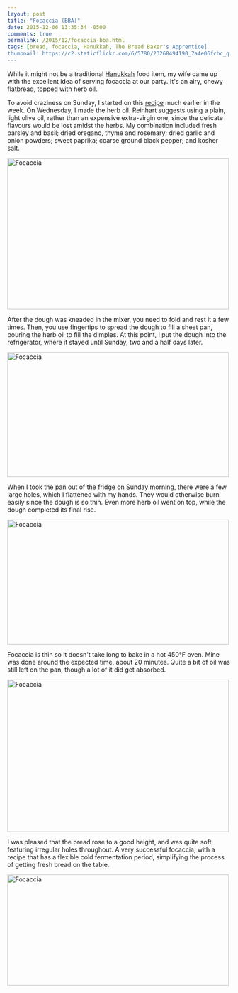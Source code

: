 ```yaml
---
layout: post
title: "Focaccia (BBA)"
date: 2015-12-06 13:35:34 -0500
comments: true
permalink: /2015/12/focaccia-bba.html
tags: [bread, focaccia, Hanukkah, The Bread Baker's Apprentice]
thumbnail: https://c2.staticflickr.com/6/5780/23268494190_7a4e06fcbc_q.jpg
---
```


While it might not be a traditional [Hanukkah](/tag/hanukkah/) food
item, my wife came up with the excellent idea of serving focaccia
at our party. It's an airy, chewy flatbread, topped with herb oil.

To avoid craziness on Sunday, I started on this
[recipe](http://www.browneyedbaker.com/focaccia-bread-recipe/) much
earlier in the week. On Wednesday, I made the herb oil. Reinhart
suggests using a plain, light olive oil, rather than an expensive
extra-virgin one, since the delicate flavours would be lost amidst
the herbs. My combination included fresh parsley and basil;
dried oregano, thyme and rosemary; dried garlic and onion powders;
sweet paprika; coarse ground black pepper; and kosher salt.

<a data-flickr-embed="true"
href="https://www.flickr.com/photos/gnuf/23268494190/in/album-72157662139892972/"
title="Focaccia"><img
src="https://farm6.staticflickr.com/5780/23268494190_7a4e06fcbc.jpg"
width="500" height="341" alt="Focaccia"></a><script async
src="//embedr.flickr.com/assets/client-code.js"
charset="utf-8"></script>

After the dough was kneaded in the mixer, you need to fold and rest
it a few times. Then, you use fingertips to spread the dough to fill
a sheet pan, pouring the herb oil to fill the dimples. At this point,
I put the dough into the refrigerator, where it stayed until Sunday,
two and a half days later.

<a data-flickr-embed="true"
href="https://www.flickr.com/photos/gnuf/23268499910/in/album-72157662139892972/"
title="Focaccia"><img
src="https://farm6.staticflickr.com/5760/23268499910_640be42798.jpg"
width="500" height="281" alt="Focaccia"></a><script async
src="//embedr.flickr.com/assets/client-code.js"
charset="utf-8"></script>

When I took the pan out of the fridge on Sunday morning, there were
a few large holes, which I flattened with my hands. They would otherwise
burn easily since the dough is so thin. Even more herb oil went on top,
while the dough completed its final rise.

<a data-flickr-embed="true"
href="https://www.flickr.com/photos/gnuf/23197363729/in/album-72157662139892972/"
title="Focaccia"><img
src="https://farm6.staticflickr.com/5734/23197363729_20d9f780c0.jpg"
width="500" height="281" alt="Focaccia"></a><script async
src="//embedr.flickr.com/assets/client-code.js"
charset="utf-8"></script>

Focaccia is thin so it doesn't take long to bake in a hot 450°F oven.
Mine was done around the expected time, about 20 minutes. Quite a bit of
oil was still left on the pan, though a lot of it did get absorbed.

<a data-flickr-embed="true"
href="https://www.flickr.com/photos/gnuf/22937067374/in/album-72157662139892972/"
title="Focaccia"><img
src="https://farm6.staticflickr.com/5787/22937067374_c901cf1fd1.jpg"
width="500" height="343" alt="Focaccia"></a><script async
src="//embedr.flickr.com/assets/client-code.js"
charset="utf-8"></script>

I was pleased that the bread rose to a good height, and was quite
soft, featuring irregular holes throughout. A very successful
focaccia, with a recipe that has a flexible cold fermentation 
period, simplifying the process of getting fresh bread on the table.

<a data-flickr-embed="true"
href="https://www.flickr.com/photos/gnuf/23275112460/in/album-72157662139892972/"
title="Focaccia"><img
src="https://farm1.staticflickr.com/664/23275112460_e508fba75d.jpg"
width="500" height="250" alt="Focaccia"></a><script async
src="//embedr.flickr.com/assets/client-code.js"
charset="utf-8"></script>
